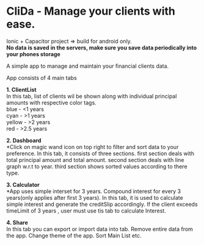 # CliDa - Manage your clients with ease.

Ionic + Capacitor project => build for android only. <br>
**No data is saved in the servers, make sure you save data periodically into your phones storage**

A simple app to manage and maintain your financial clients data.

App consists of 4 main tabs

**1. ClientList** <br>
    In this tab, list of clients wil be shown along with individual principal amounts with respective color tags. <br>
      blue   - <1 years <br>
      cyan   - >1 years <br>
      yellow - >2 years <br>
      red    - >2.5 years <br>
      
**2. Dashboard** <br>
    *Click on magic wand icon on top right to filter and sort data to your preference.
    In this tab, it consists of three sections.
      first section deals with total principal amount and total amount.
      second section deals with line graph w.r.t to year.
      third section shows sorted values according to there type.
         
**3. Calculator** <br>
      *App uses simple interset for 3 years. Compound interest for every 3 years(only applies after first 3 years).
      In this tab, it is used to calculate simple interest and generate the creditSlip accordingly.
      If the client exceeds timeLimit of 3 years , user must use tis tab to calculate Interest.
      
**4. Share** <br>
      In this tab you can export or import data into tab.
      Remove entire data from the app.
      Change theme of the app.
      Sort Main List etc.
